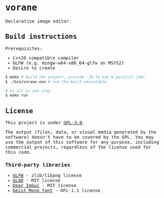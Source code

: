 <samp>

# vorane
Declarative image editor.

## Build instructions
Prerequisites:
- C++20 compatible compiler
- GLFW (e.g. mingw-w64-x86_64-glfw on MSYS2)
- Desire to create
```sh
$ make # build the project, provide -jN to use N parallel jobs
$ ./bin/vorane.exe # run the built executable

# or all in one step
$ make run
```

## License
This project is under [GPL-3.0](LICENSE).

The output (files, data, or visual media generated by the software) doesn't have to be covered by the GPL. You may use the output of this software for any purpose, including commercial projects, regardless of the license used for this code.

### Third-party libraries
- [GLFW](https://www.glfw.org/) - zlib/libpng license
- [GLAD](https://glad.dav1d.de/) - MIT license
- [Dear ImGui](https://github.com/ocornut/imgui) - MIT license
- [Geist Mono font](https://github.com/vercel/geist-font) - OFL-1.1 license